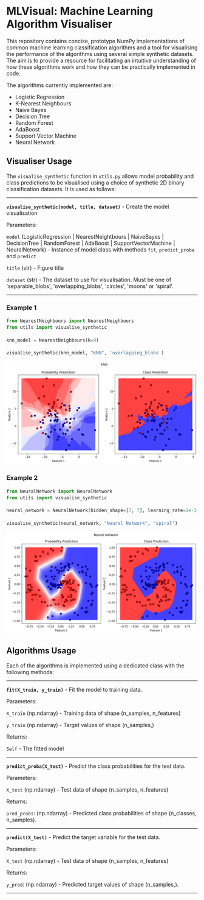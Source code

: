 # MLVisual: Machine Learning Algorithm Visualiser

This repository contains concise, prototype NumPy implementations of common machine learning classification algorithms and a tool for visualising the performance of the algorithms using several simple synthetic datasets. The aim is to provide a resource for facilitating an intuitive understanding of how these algorithms work and how they can be practically implemented in code.

The algorithms currently implemented are:
* Logistic Regression
* K-Nearest Neighbours
* Naive Bayes
* Decision Tree
* Random Forest
* AdaBoost
* Support Vector Machine
* Neural Network

## Visualiser Usage

The `visualise_synthetic` function in `utils.py` allows model probability and class predictions to be visualised using a choice of synthetic 2D binary classification datasets. It is used as follows:

----

**`visualise_synthetic(model, title, dataset)`** - Create the model visualisation

Parameters:

`model` (LogisticRegression | NearestNeightbours | NaiveBayes | DecisionTree | RandomForest | AdaBoost | SupportVectorMachine | NeuralNetwork)
    - Instance of model class with methods `fit`, `predict_proba` and `predict`

`title` (str)
    - Figure title

`dataset` (str)
    - The dataset to use for visualisation. Must be one of 'separable_blobs', 'overlapping_blobs', 'circles', 'moons' or 'spiral'.

----

### Example 1

```python
from NearestNeighbours import NearestNeighbours
from utils import visualise_synthetic

knn_model = NearestNeighbours(k=9)

visualise_synthetic(knn_model, "KNN", 'overlapping_blobs')
```
<img src="static/knn_example.png"/>

### Example 2

```python
from NeuralNetwork import NeuralNetwork
from utils import visualise_synthetic

neural_network = NeuralNetwork(hidden_shape=[7, 7], learning_rate=1e-3, epochs=100000)

visualise_synthetic(neural_network, "Neural Network", "spiral")
```
<img src="static/neural_network_example.png"/>

## Algorithms Usage

Each of the algorithms is implemented using a dedicated class with the following methods:

----

**`fit(X_train, y_train)`** - Fit the model to training data.

Parameters:

`X_train` (np.ndarray)
    - Training data of shape (n_samples, n_features)

`y_train` (np.ndarray)
    - Target values of shape (n_samples,)

Returns:

`Self`
    - The fitted model

----

**`predict_proba(X_test)`** - Predict the class probabilities for the test data.

Parameters:

`X_test` (np.ndarray)
    - Test data of shape (n_samples, n_features)

Returns:

`pred_probs`: (np.ndarray)
    - Predicted class probabilities of shape (n_classes, n_samples).

----

**`predict(X_test)`** - Predict the target variable for the test data.

Parameters:

`X_test` (np.ndarray)
    - Test data of shape (n_samples, n_features)

Returns:

`y_pred`: (np.ndarray)
    - Predicted target values of shape (n_samples,).

----

